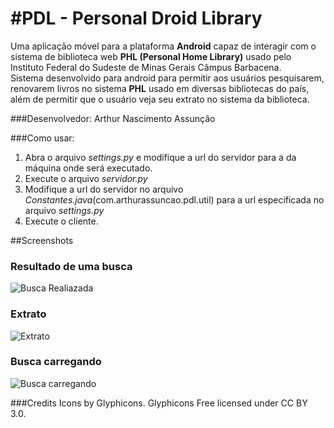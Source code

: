 #PDL - Personal Droid Library
=====

Uma aplicação móvel para a plataforma **Android** capaz de interagir com o sistema de biblioteca web **PHL (Personal Home Library)** usado pelo Instituto Federal do Sudeste de Minas Gerais Câmpus Barbacena.<br>
Sistema desenvolvido para android para permitir aos usuários pesquisarem, renovarem livros no sistema **PHL** usado em diversas bibliotecas do país, além de permitir que o usuário veja seu extrato no sistema da biblioteca.

###Desenvolvedor:
Arthur Nascimento Assunção

###Como usar:
1. Abra o arquivo *settings.py* e modifique a url do servidor para a da máquina onde será executado.
2. Execute o arquivo *servidor.py*
3. Modifique a url do servidor no arquivo *Constantes.java*(com.arthurassuncao.pdl.util) para a url especificada no arquivo *settings.py*
4. Execute o cliente.

##Screenshots

### Resultado de uma busca
![Busca Realiazada](https://raw.github.com/ArthurAssuncao/Personal_Droid_Library/master/screenshots/busca_realizada.png)

### Extrato
![Extrato](https://raw.github.com/ArthurAssuncao/Personal_Droid_Library/master/screenshots/extrato.png)

### Busca carregando
![Busca carregando](https://raw.github.com/ArthurAssuncao/Personal_Droid_Library/master/screenshots/busca_carregando.png)


###Credits
Icons by Glyphicons. Glyphicons Free licensed under CC BY 3.0.

